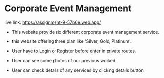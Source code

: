 #  Corporate Event Management
 
 live link: https://assignment-9-57b6e.web.app/

- This website provide six different corporate event management service.

- this website offering three plan like 'Silver, Gold, Platinum'.

- User have to Login or Register before enter in private routes.

- User can see some photos of our previous worked.

- User can check details of any services by clicking details button
